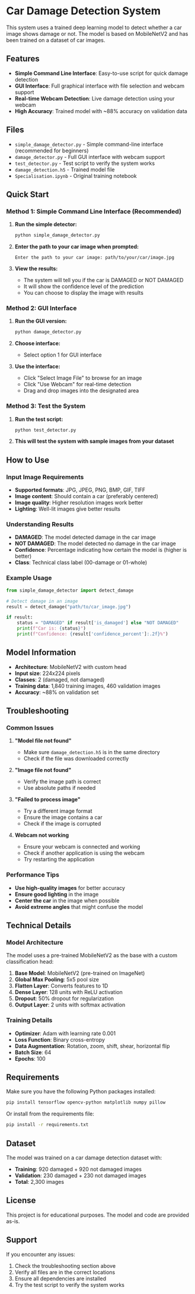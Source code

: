 # Car Damage Detection System

This system uses a trained deep learning model to detect whether a car image shows damage or not. The model is based on MobileNetV2 and has been trained on a dataset of car images.

## Features

- **Simple Command Line Interface**: Easy-to-use script for quick damage detection
- **GUI Interface**: Full graphical interface with file selection and webcam support
- **Real-time Webcam Detection**: Live damage detection using your webcam
- **High Accuracy**: Trained model with ~88% accuracy on validation data

## Files

- `simple_damage_detector.py` - Simple command-line interface (recommended for beginners)
- `damage_detector.py` - Full GUI interface with webcam support
- `test_detector.py` - Test script to verify the system works
- `damage_detection.h5` - Trained model file
- `Specialisation.ipynb` - Original training notebook

## Quick Start

### Method 1: Simple Command Line Interface (Recommended)

1. **Run the simple detector:**
   ```bash
   python simple_damage_detector.py
   ```

2. **Enter the path to your car image when prompted:**
   ```
   Enter the path to your car image: path/to/your/car/image.jpg
   ```

3. **View the results:**
   - The system will tell you if the car is DAMAGED or NOT DAMAGED
   - It will show the confidence level of the prediction
   - You can choose to display the image with results

### Method 2: GUI Interface

1. **Run the GUI version:**
   ```bash
   python damage_detector.py
   ```

2. **Choose interface:**
   - Select option 1 for GUI interface

3. **Use the interface:**
   - Click "Select Image File" to browse for an image
   - Click "Use Webcam" for real-time detection
   - Drag and drop images into the designated area

### Method 3: Test the System

1. **Run the test script:**
   ```bash
   python test_detector.py
   ```

2. **This will test the system with sample images from your dataset**

## How to Use

### Input Image Requirements

- **Supported formats**: JPG, JPEG, PNG, BMP, GIF, TIFF
- **Image content**: Should contain a car (preferably centered)
- **Image quality**: Higher resolution images work better
- **Lighting**: Well-lit images give better results

### Understanding Results

- **DAMAGED**: The model detected damage in the car image
- **NOT DAMAGED**: The model detected no damage in the car image
- **Confidence**: Percentage indicating how certain the model is (higher is better)
- **Class**: Technical class label (00-damage or 01-whole)

### Example Usage

```python
from simple_damage_detector import detect_damage

# Detect damage in an image
result = detect_damage("path/to/car_image.jpg")

if result:
    status = "DAMAGED" if result['is_damaged'] else "NOT DAMAGED"
    print(f"Car is: {status}")
    print(f"Confidence: {result['confidence_percent']:.2f}%")
```

## Model Information

- **Architecture**: MobileNetV2 with custom head
- **Input size**: 224x224 pixels
- **Classes**: 2 (damaged, not damaged)
- **Training data**: 1,840 training images, 460 validation images
- **Accuracy**: ~88% on validation set

## Troubleshooting

### Common Issues

1. **"Model file not found"**
   - Make sure `damage_detection.h5` is in the same directory
   - Check if the file was downloaded correctly

2. **"Image file not found"**
   - Verify the image path is correct
   - Use absolute paths if needed

3. **"Failed to process image"**
   - Try a different image format
   - Ensure the image contains a car
   - Check if the image is corrupted

4. **Webcam not working**
   - Ensure your webcam is connected and working
   - Check if another application is using the webcam
   - Try restarting the application

### Performance Tips

- **Use high-quality images** for better accuracy
- **Ensure good lighting** in the image
- **Center the car** in the image when possible
- **Avoid extreme angles** that might confuse the model

## Technical Details

### Model Architecture

The model uses a pre-trained MobileNetV2 as the base with a custom classification head:

1. **Base Model**: MobileNetV2 (pre-trained on ImageNet)
2. **Global Max Pooling**: 5x5 pool size
3. **Flatten Layer**: Converts features to 1D
4. **Dense Layer**: 128 units with ReLU activation
5. **Dropout**: 50% dropout for regularization
6. **Output Layer**: 2 units with softmax activation

### Training Details

- **Optimizer**: Adam with learning rate 0.001
- **Loss Function**: Binary cross-entropy
- **Data Augmentation**: Rotation, zoom, shift, shear, horizontal flip
- **Batch Size**: 64
- **Epochs**: 100

## Requirements

Make sure you have the following Python packages installed:

```bash
pip install tensorflow opencv-python matplotlib numpy pillow
```

Or install from the requirements file:

```bash
pip install -r requirements.txt
```

## Dataset

The model was trained on a car damage detection dataset with:
- **Training**: 920 damaged + 920 not damaged images
- **Validation**: 230 damaged + 230 not damaged images
- **Total**: 2,300 images

## License

This project is for educational purposes. The model and code are provided as-is.

## Support

If you encounter any issues:
1. Check the troubleshooting section above
2. Verify all files are in the correct locations
3. Ensure all dependencies are installed
4. Try the test script to verify the system works 